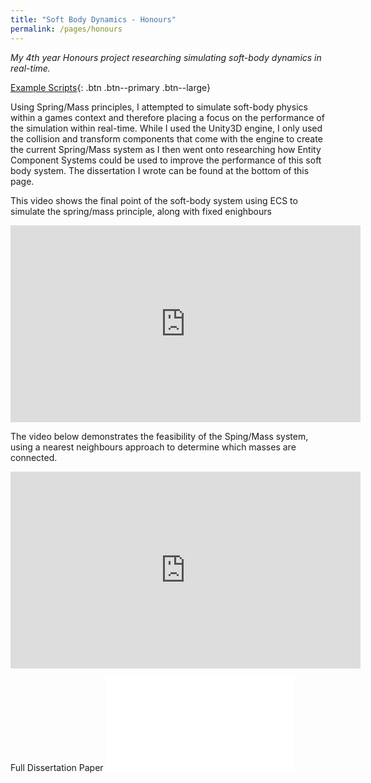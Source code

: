 ```yaml
---
title: "Soft Body Dynamics - Honours"
permalink: /pages/honours
---
```


*My 4th year Honours project researching simulating soft-body dynamics in real-time.*

[Example Scripts]({{"https://github.com/LeSmurk/ExampleCode/tree/master/SoftBodiesHons"}}){: .btn .btn--primary .btn--large}

Using Spring/Mass principles, I attempted to simulate soft-body physics within a games context and therefore placing a focus on the performance of the simulation within real-time. While I used the Unity3D engine, I only used the collision and transform components that come with the engine to create the current Spring/Mass system as I then went onto researching how Entity Component Systems could be used to improve the performance of this soft body system. The dissertation I wrote can be found at the bottom of this page.

This video shows the final point of the soft-body system using ECS to simulate the spring/mass principle, along with fixed enighbours
<iframe width="560" height="315" src="https://www.youtube.com/embed/NaVvGqzRaIw" title="YouTube video player" frameborder="0" allow="accelerometer; autoplay; clipboard-write; encrypted-media; gyroscope; picture-in-picture" allowfullscreen></iframe>

The video below demonstrates the feasibility of the Sping/Mass system, using a nearest neighbours approach to determine which masses are connected.

<iframe width="560" height="315" src="https://www.youtube.com/embed/e-H2lSZaFJc" frameborder="0" allow="accelerometer; autoplay; encrypted-media; gyroscope; picture-in-picture" allowfullscreen></iframe>

Full Dissertation Paper
<embed src="/assets/UniWork/Mark_Craigie_ECSSoftBodyDissertation.pdf" type="application/pdf" />
